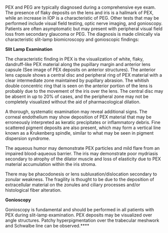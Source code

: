 PEX and PEG are typically diagnosed during a comprehensive eye exam. The presence of flaky deposits on the lens and iris is a hallmark of PEX, while an increase in IOP is a characteristic of PEG. Other tests that may be performed include visual field testing, optic nerve imaging, and gonioscopy. Patients are often asymptomatic but may present with peripheral visual field loss from secondary glaucoma or PEG. The diagnosis is made clinically via characteristic slit-lamp biomicroscopy and gonioscopic findings:

**Slit Lamp Examination**

The characteristic finding in PEX is the visualization of white, flaky, dandruff-like PEX material along the pupillary margin and anterior lens capsule (See image of PEX deposits on anterior structures). The anterior lens capsule shows a central disc and peripheral ring of PEX material with a clear intermediate zone maintained by pupillary abrasion. The whitish double concentric ring that is seen on the anterior portion of the lens is probably due to the movement of the iris over the lens. The central disc may be absent in up to 20% of cases, and the peripheral zone may not be completely visualized without the aid of pharmacological dilation.

A thorough, systematic examination may reveal additional signs. The corneal endothelium may show deposition of PEX material that may be erroneously interpreted as keratic precipitates or inflammatory debris. Fine scattered pigment deposits are also present, which may form a vertical line known as a Krukenberg spindle, similar to what may be seen in pigment dispersion syndrome.

The aqueous humor may demonstrate PEX particles and mild flare from an impaired blood-aqueous barrier. The iris may demonstrate poor mydriasis secondary to atrophy of the dilator muscle and loss of elasticity due to PEX material accumulation within the iris stroma.

There may be phacodonesis or lens subluxation/dislocation secondary to zonular weakness. The fragility is thought to be due to the deposition of extracellular material on the zonules and ciliary processes and/or histological fiber alteration.

**Gonioscopy**

Gonioscopy is fundamental and should be performed in all patients with PEX during slit-lamp examination. PEX deposits may be visualized over angle structures. Patchy hyperpigmentation over the trabecular meshwork and Schwalbe line can be observed.****
